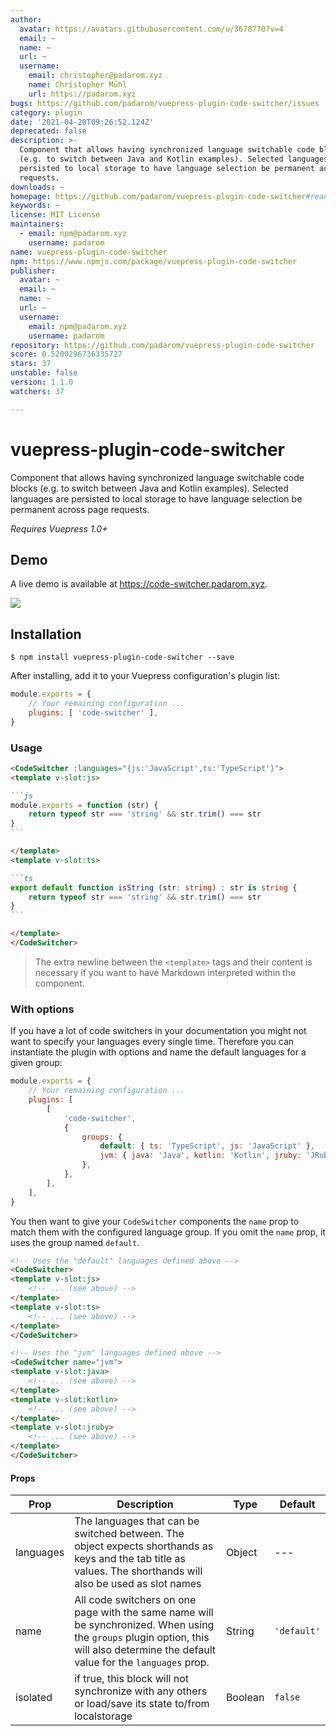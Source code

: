```yaml
---
author:
  avatar: https://avatars.githubusercontent.com/u/3678770?v=4
  email: ~
  name: ~
  url: ~
  username:
    email: christopher@padarom.xyz
    name: Christopher Mühl
    url: https://padarom.xyz
bugs: https://github.com/padarom/vuepress-plugin-code-switcher/issues
category: plugin
date: '2021-04-20T09:26:52.124Z'
deprecated: false
description: >-
  Component that allows having synchronized language switchable code blocks
  (e.g. to switch between Java and Kotlin examples). Selected languages are
  persisted to local storage to have language selection be permanent across page
  requests.
downloads: ~
homepage: https://github.com/padarom/vuepress-plugin-code-switcher#readme
keywords: ~
license: MIT License
maintainers:
  - email: npm@padarom.xyz
    username: padarom
name: vuepress-plugin-code-switcher
npm: https://www.npmjs.com/package/vuepress-plugin-code-switcher
publisher:
  avatar: ~
  email: ~
  name: ~
  url: ~
  username:
    email: npm@padarom.xyz
    username: padarom
repository: https://github.com/padarom/vuepress-plugin-code-switcher
score: 0.5200296736335727
stars: 37
unstable: false
version: 1.1.0
watchers: 37

---
```


# vuepress-plugin-code-switcher
Component that allows having synchronized language switchable code blocks (e.g. to switch between Java and Kotlin examples). Selected languages are persisted to local storage to have language selection be permanent across page requests.

_Requires Vuepress 1.0+_

## Demo
A live demo is available at https://code-switcher.padarom.xyz.

![](preview.gif)
## Installation
```
$ npm install vuepress-plugin-code-switcher --save
```

After installing, add it to your Vuepress configuration's plugin list:

```js
module.exports = {
    // Your remaining configuration ...
    plugins: [ 'code-switcher' ],
}
```

### Usage
````markdown
<CodeSwitcher :languages="{js:'JavaScript',ts:'TypeScript'}">
<template v-slot:js>

```js
module.exports = function (str) {
    return typeof str === 'string' && str.trim() === str
}
```

</template>
<template v-slot:ts>

```ts
export default function isString (str: string) : str is string {
    return typeof str === 'string' && str.trim() === str
}
```

</template>
</CodeSwitcher>
````

> The extra newline between the `<template>` tags and their content is necessary if you want to have Markdown interpreted within the component.

### With options
If you have a lot of code switchers in your documentation you might not want to
specify your languages every single time. Therefore you can instantiate the
plugin with options and name the default languages for a given group:

```js
module.exports = {
    // Your remaining configuration ...
    plugins: [
        [
            'code-switcher',
            {
                groups: {
                    default: { ts: 'TypeScript', js: 'JavaScript' },
                    jvm: { java: 'Java', kotlin: 'Kotlin', jruby: 'JRuby' },
                },
            },
        ],
    ],
}
```

You then want to give your `CodeSwitcher` components the `name` prop to match them
with the configured language group. If you omit the `name` prop, it uses the group
named `default`.

````markdown
<!-- Uses the "default" languages defined above -->
<CodeSwitcher>
<template v-slot:js>
    <!-- ... (see above) -->
</template>
<template v-slot:ts>
    <!-- ... (see above) -->
</template>
</CodeSwitcher>

<!-- Uses the "jvm" languages defined above -->
<CodeSwitcher name="jvm">
<template v-slot:java>
    <!-- ... (see above) -->
</template>
<template v-slot:kotlin>
    <!-- ... (see above) -->
</template>
<template v-slot:jruby>
    <!-- ... (see above) -->
</template>
</CodeSwitcher>
````

#### Props
| Prop | Description | Type | Default |
| ----- | ----- | ---- | ---- |
| languages | The languages that can be switched between. The object expects shorthands as keys and the tab title as values. The shorthands will also be used as slot names | Object | --- |
| name | All code switchers on one page with the same name will be synchronized. When using the `groups` plugin option, this will also determine the default value for the `languages` prop. | String | `'default'` |
| isolated | if true, this block will not synchronize with any others or load/save its state to/from localstorage | Boolean | `false` |
